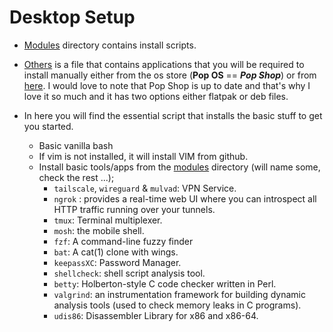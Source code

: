 # Desktop Setup

- [Modules](./modules) directory contains install scripts.
- [Others](./others.md) is a file that contains applications that you will be required to install manually either from the os store (**Pop OS** == ***Pop Shop***) or from [here](https://google.com). I would love to note that Pop Shop is up to date and that's why I love it so much and it has two options either flatpak or deb files.

- In here you will find the essential script that installs the basic stuff to get you started.
	- Basic vanilla bash
	- If vim is not installed, it will install VIM from github.
	- Install basic tools/apps from the [modules](./modules) directory (will name some, check the rest ...);
		- `tailscale`, `wireguard` & `mulvad`: VPN Service.
        - `ngrok` : provides a real-time web UI where you can introspect all HTTP traffic running over your tunnels.
		- `tmux`: Terminal multiplexer.
		- `mosh`: the mobile shell.
		- `fzf`: A command-line fuzzy finder
		- `bat`: A cat(1) clone with wings.
		- `keepassXC`: Password Manager.
		- `shellcheck`: shell script analysis tool.
		- `betty`: Holberton-style C code checker written in Perl.
		- `valgrind`: an instrumentation framework for building dynamic analysis tools (used to check memory leaks in C programs).
		- `udis86`: Disassembler Library for x86 and x86-64.
